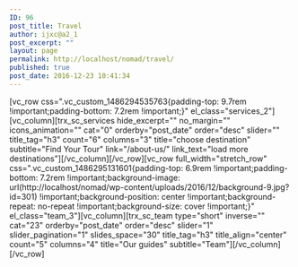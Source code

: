 ```yaml
---
ID: 96
post_title: Travel
author: ijxc@a2_1
post_excerpt: ""
layout: page
permalink: http://localhost/nomad/travel/
published: true
post_date: 2016-12-23 10:41:34
---
```

[vc_row css=".vc_custom_1486294535763{padding-top: 9.7rem !important;padding-bottom: 7.2rem !important;}" el_class="services_2"][vc_column][trx_sc_services hide_excerpt="" no_margin="" icons_animation="" cat="0" orderby="post_date" order="desc" slider="" title_tag="h3" count="6" columns="3" title="choose destination" subtitle="Find Your Tour" link="/about-us/" link_text="load more destinations"][/vc_column][/vc_row][vc_row full_width="stretch_row" css=".vc_custom_1486295131601{padding-top: 6.9rem !important;padding-bottom: 7.2rem !important;background-image: url(http://localhost/nomad/wp-content/uploads/2016/12/background-9.jpg?id=301) !important;background-position: center !important;background-repeat: no-repeat !important;background-size: cover !important;}" el_class="team_3"][vc_column][trx_sc_team type="short" inverse="" cat="23" orderby="post_date" order="desc" slider="1" slider_pagination="1" slides_space="30" title_tag="h3" title_align="center" count="5" columns="4" title="Our guides" subtitle="Team"][/vc_column][/vc_row]
